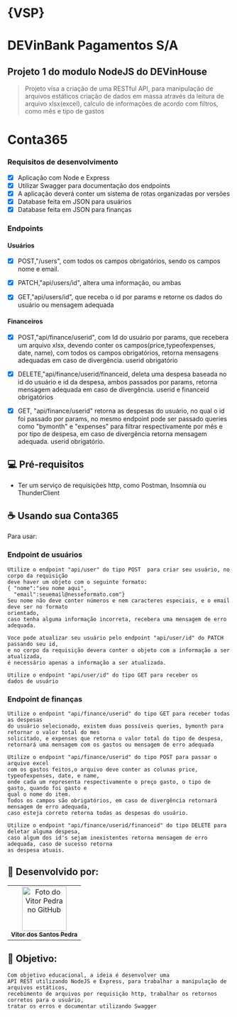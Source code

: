 # {VSP}
# DEVinBank Pagamentos S/A

## Projeto 1 do modulo NodeJS do DEVinHouse
> Projeto visa a criação de uma RESTful API, para manipulação de arquivos estáticos 
> criação de dados em massa através da leitura de arquivo xlsx(excel),
> calculo de informações de acordo com filtros, como mês e tipo de gastos

# Conta365
### Requisitos de desenvolvimento
- [x] Aplicação com Node e Express
- [x] Utilizar Swagger para documentação dos endpoints
- [x] A aplicação deverá conter um sistema de rotas organizadas por versões
- [x] Database feita em JSON para usuários
- [x] Database feita em JSON para finanças
### Endpoints
#### Usuários

- [x] POST,"/users", com todos os campos obrigatórios, sendo os campos nome e email.

- [x] PATCH,"api/users/id", altera uma informação, ou ambas

- [x] GET,"api/users/id", que receba o id por params e retorne os dados do usuário ou mensagem adequada

#### Financeiros

- [x] POST,"api/finance/userid", com Id do usuário por params, que recebera um arquivo xlsx, devendo conter os campos(price,typeofexpenses, date, name), com todos os campos obrigatórios, retorna mensagens adequadas em caso de divergência. userid obrigatório

- [x] DELETE,"api/finance/userid/financeid, deleta uma despesa baseada no id do usuário e id da despesa, ambos passados por params, retorna mensagem adequada em caso de divergência. userid e financeid obrigatórios

- [x] GET, "api/finance/userid" retorna as despesas do usuário, no qual o id foi passado por params, no mesmo endpoint pode ser passado queries como "bymonth" e "expenses" para filtrar respectivamente por mês e por tipo de despesa, em caso de divergência retorna mensagem adequada. userid obrigatório.



## 💻 Pré-requisitos

 - Ter um serviço de requisições http, como Postman, Insomnia ou ThunderClient



## ☕ Usando sua Conta365

Para usar:

### Endpoint de usuários
```
Utilize o endpoint "api/user" do tipo POST  para criar seu usuário, no corpo da requisição 
deve haver um objeto com o seguinte formato:
{ "nome":"seu nome aqui",
  "email":seuemail@nesseformato.com"}
Seu nome não deve conter números e nem caracteres especiais, e o email deve ser no formato
orientado,
caso tenha alguma informação incorreta, recebera uma mensagem de erro adequada.

Voce pode atualizar seu usuário pelo endpoint "api/user/id" do PATCH passando seu id, 
e no corpo da requisição devera conter o objeto com a informação a ser atualizada, 
é necessário apenas a informação a ser atualizada.

Utilize o endpoint "api/user/id" do tipo GET para receber os 
dados de usuário
```
### Endpoint de finanças
```
Utilize o endpoint "api/finance/userid" do tipo GET para receber todas as despesas
do usuário selecionado, existem duas possíveis queries, bymonth para retornar o valor total do mes
solicitado, e expenses que retorna o valor total do tipo de despesa, retornará uma mensagem com os gastos ou mensagem de erro adequada

Utilize o endpoint "api/finance/userid" do tipo POST para passar o arquivo excel
com os gastos feitos,o arquivo deve conter as colunas price, typeofexpenses, date, e name,
onde cada um representa respectivamente o preço gasto, o tipo de gasto, quando foi gasto e
qual o nome do item.
Todos os campos são obrigatórios, em caso de divergência retornará mensagem de erro adequada,
caso esteja correto retorna todas as despesas do usuário.

Utilize o endpoint "api/finance/userid/financeid" do tipo DELETE para deletar alguma despesa,
caso algum dos id's sejam inexistentes retorna mensagem de erro adequada, caso de sucesso retorna
as despesa atuais.

```



## 🤝 Desenvolvido por:

<table>
  <tr>
    <td align="center">
      <a href="#">
        <img src="https://pt.gravatar.com/avatar/f0a681d3c89a0d7051ad5519d053b9e3" width="100px;" alt="Foto do Vitor Pedra no GitHub"/><br>
        <sub>
          <b>Vitor dos Santos Pedra</b>
        </sub>
      </a>
    </td>
  </tr>
</table>



## 🤝 Objetivo:

```
Com objetivo educacional, a ideia é desenvolver uma 
API REST utilizando NodeJS e Express, para trabalhar a manipulação de arquivos estáticos,
recebimento de arquivos por requisição http, trabalhar os retornos corretos para o usuário,
tratar os erros e documentar utilizando Swagger 
```